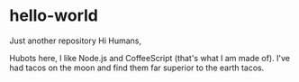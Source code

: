 # hello-world
Just another repository
Hi Humans,

Hubots here, I like Node.js and CoffeeScript (that's what I am made of). I've had tacos on the moon and find them far superior to the earth tacos.
